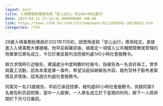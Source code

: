```yaml
---
layout: post
title: 入境事務助理員用假「安心出行」判140小時社服令
date: 2023-04-12 13:14:42.000000000 +08:00
link: https://news.rthk.hk/rthk/ch/component/k2/1695892-20230412.htm
categories: rthk
---
```


29歲入境事務助理員於2021年11月初，因使用虛假「安心出行」應用程式，直接進入入境事務大樓被捕，他早前經審訊後，被裁定一項侵入公共機關管轄或管理的物業單位罪名成立，今日於東區裁判法院被判處140小時社會服務令。

辯方求情時引述報告，建議處分中度時數的社服令，指被告為一名良好員工，曾參與義工活動，認為本案是單一事件，希望法庭採納報告內容。裁判官林子勤考慮案情及求情後，認為適合判處社會服務令。

同案另一名23歲被告，早前已承認控罪，被判處80小時社會服務令。其餘同案3名被告則否認控罪，當中一人脫罪，一人罪名成立於下星期四判刑，餘下一人將排期於下月12日審訊。
